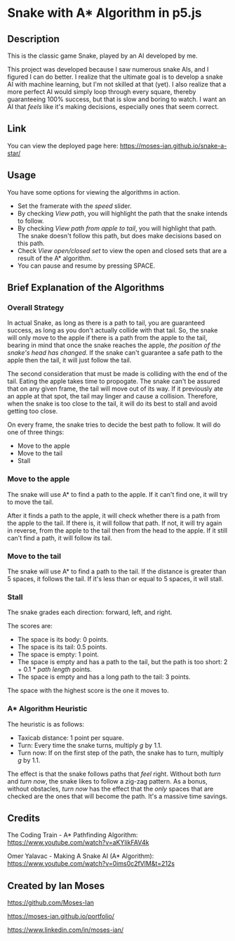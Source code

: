 # Snake with A* Algorithm in p5.js

## Description

This is the classic game Snake, played by an AI developed by me.

This project was developed because I saw numerous snake AIs, and I figured I can do better. I realize that the ultimate goal is to develop a snake AI with machine learning, but I'm not skilled at that (yet). I also realize that a more perfect AI would simply loop through every square, thereby guaranteeing 100% success, but that is slow and boring to watch. I want an AI that _feels_ like it's making decisions, especially ones that seem correct.

## Link

You can view the deployed page here:
https://moses-ian.github.io/snake-a-star/

## Usage

You have some options for viewing the algorithms in action.
- Set the framerate with the _speed_ slider.
- By checking _View path_, you will highlight the path that the snake intends to follow.
- By checking _View path from apple to tail_, you will highlight that path. The snake doesn't follow this path, but does make decisions based on this path.
- Check _View open/closed set_ to view the open and closed sets that are a result of the A* algorithm. 
- You can pause and resume by pressing SPACE.

## Brief Explanation of the Algorithms

### Overall Strategy

In actual Snake, as long as there is a path to tail, you are guaranteed success, as long as you don't actually collide with that tail. So, the snake will only move to the apple if there is a path from the apple to the tail, bearing in mind that once the snake reaches the apple, _the position of the snake's head has changed_. If the snake can't guarantee a safe path to the apple then the tail, it will just follow the tail.

The second consideration that must be made is colliding with the end of the tail. Eating the apple takes time to propogate. The snake can't be assured that on any given frame, the tail will move out of its way. If it previously ate an apple at that spot, the tail may linger and cause a collision. Therefore, when the snake is too close to the tail, it will do its best to stall and avoid getting too close.

On every frame, the snake tries to decide the best path to follow. It will do one of three things:
- Move to the apple
- Move to the tail
- Stall

### Move to the apple

The snake will use A* to find a path to the apple. If it can't find one, it will try to move the tail.

After it finds a path to the apple, it will check whether there is a path from the apple to the tail. If there is, it will follow that path. If not, it will try again in reverse, from the apple to the tail then from the head to the apple. If it still can't find a path, it will follow its tail.

### Move to the tail

The snake will use A* to find a path to the tail. If the distance is greater than 5 spaces, it follows the tail. If it's less than or equal to 5 spaces, it will stall.

### Stall

The snake grades each direction: forward, left, and right.

The scores are:
- The space is its body: 0 points.
- The space is its tail: 0.5 points.
- The space is empty: 1 point.
- The space is empty and has a path to the tail, but the path is too short: 2 + 0.1 * _path length_ points.
- The space is empty and has a long path to the tail: 3 points.

The space with the highest score is the one it moves to.

### A* Algorithm Heuristic

The heuristic is as follows:
- Taxicab distance: 1 point per square.
- Turn: Every time the snake turns, multiply _g_ by 1.1.
- Turn now: If on the first step of the path, the snake has to turn, multiply _g_ by 1.1.

The effect is that the snake follows paths that _feel_ right. Without both _turn_ and _turn now_, the snake likes to follow a zig-zag pattern. As a bonus, without obstacles, _turn now_ has the effect that the _only_ spaces that are checked are the ones that will become the path. It's a massive time savings.

## Credits

The Coding Train - A* Pathfinding Algorithm: https://www.youtube.com/watch?v=aKYlikFAV4k

Omer Yalavac - Making A Snake AI (A* Algorithm): https://www.youtube.com/watch?v=0ims0c2fVlM&t=212s

## Created by Ian Moses

https://github.com/Moses-Ian

https://moses-ian.github.io/portfolio/

https://www.linkedin.com/in/moses-ian/